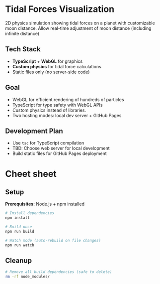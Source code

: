 # Tidal Forces Visualization

2D physics simulation showing tidal forces on a planet with customizable moon distance.
Allow real-time adjustment of moon distance (including infinite distance)

## Tech Stack
- **TypeScript** + **WebGL** for graphics
- **Custom physics** for tidal force calculations
- Static files only (no server-side code)

## Goal
- WebGL for efficient rendering of hundreds of particles
- TypeScript for type safety with WebGL APIs
- Custom physics instead of libraries.
- Two hosting modes: local dev server + GitHub Pages



## Development Plan
- Use `tsc` for TypeScript compilation
- TBD: Choose web server for local development
- Build static files for GitHub Pages deployment

# Cheet sheet

## Setup

**Prerequisites:** Node.js + npm installed

```bash
# Install dependencies
npm install

# Build once
npm run build

# Watch mode (auto-rebuild on file changes)
npm run watch
```

## Cleanup

```bash
# Remove all build dependencies (safe to delete)
rm -rf node_modules/
```
